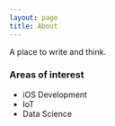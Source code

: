 ```yaml
---
layout: page
title: About
---
```


A place to write and think.

### Areas of interest

- iOS Development
- IoT
- Data Science



